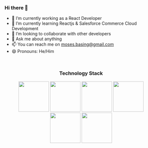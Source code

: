 ### Hi there 👋 


- 🔭 I’m currently working as a React Developer
- 🌱 I’m currently learning Reactjs & Salesforce Commerce Cloud Development
- 👯 I’m looking to collaborate with other developers
- 💬 Ask me about anything
- 📫 You can reach me on moses.basing@gmail.com
- 😄 Pronouns: He/Him
<!-- - ⚡ 2021 Goal: To become a Certified Salesforce B2C Commerce Developer & Architect -->

<br/>

<h3 align = 'center'>Technology Stack</h3>
<p align="center">
<img src="https://media.giphy.com/media/eNAsjO55tPbgaor7ma/giphy.gif" width= "100" />
<img src="https://media.giphy.com/media/kdFc8fubgS31b8DsVu/giphy.gif" width= "100" />
<img src="https://media.giphy.com/media/ln7z2eWriiQAllfVcn/giphy.gif" width= "100" />
<img src="https://media.giphy.com/media/LMt9638dO8dftAjtco/giphy.gif" width= "100" />
<img src="https://media.giphy.com/media/XAxylRMCdpbEWUAvr8/giphy.gif" width= "100" />
<img src="https://media.giphy.com/media/fsEaZldNC8A1PJ3mwp/giphy.gif" width= "100" />
</p>






